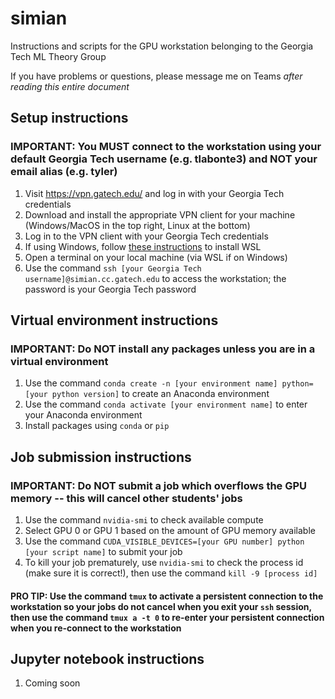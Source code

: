 # simian
Instructions and scripts for the GPU workstation belonging to the Georgia Tech ML Theory Group

If you have problems or questions, please message me on Teams *after reading this entire document*

## Setup instructions
### IMPORTANT: You MUST connect to the workstation using your default Georgia Tech username (e.g. tlabonte3) and NOT your email alias (e.g. tyler)

1. Visit <https://vpn.gatech.edu/> and log in with your Georgia Tech credentials
2. Download and install the appropriate VPN client for your machine (Windows/MacOS in the top right, Linux at the bottom)
3. Log in to the VPN client with your Georgia Tech credentials
4. If using Windows, follow [these instructions](https://learn.microsoft.com/en-us/windows/wsl/install) to install WSL
5. Open a terminal on your local machine (via WSL if on Windows)
6. Use the command `ssh [your Georgia Tech username]@simian.cc.gatech.edu` to access the workstation; the password is your Georgia Tech password

## Virtual environment instructions
### IMPORTANT: Do NOT install any packages unless you are in a virtual environment

1. Use the command `conda create -n [your environment name] python=[your python version]` to create an Anaconda environment
2. Use the command `conda activate [your environment name]` to enter your Anaconda environment
3. Install packages using `conda` or `pip`

## Job submission instructions
### IMPORTANT: Do NOT submit a job which overflows the GPU memory -- this will cancel other students' jobs

1. Use the command `nvidia-smi` to check available compute
2. Select GPU 0 or GPU 1 based on the amount of GPU memory available
3. Use the command `CUDA_VISIBLE_DEVICES=[your GPU number] python [your script name]` to submit your job
4. To kill your job prematurely, use `nvidia-smi` to check the process id (make sure it is correct!), then use the command `kill -9 [process id]`

#### PRO TIP: Use the command `tmux` to activate a persistent connection to the workstation so your jobs do not cancel when you exit your `ssh` session, then use the command `tmux a -t 0` to re-enter your persistent connection when you re-connect to the workstation

## Jupyter notebook instructions

1. Coming soon
